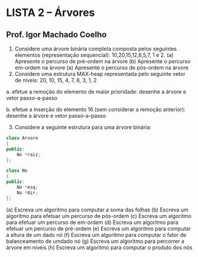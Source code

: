 # LISTA 2 – Árvores 
## Prof. Igor Machado Coelho 

1. Considere uma árvore binária completa composta pelos seguintes elementos 
(representação sequencial): 10,20,15,12,8,5,7, 1 e 2. (a) Apresente o percurso de pré-ordem na árvore (b) Apresente o percurso em-ordem na árvore (a) Apresente o percurso de pós-ordem na árvore 
2. Considere uma estrutura MAX-heap representada pelo seguinte vetor de níveis: 20, 10, 15, 4, 7, 8, 3, 1, 2 

 a. efetue a remoção do elemento de maior prioridade: desenhe a árvore e vetor passo-a-passo 

 b. efetue a inserção do elemento 16 (sem considerar a remoção anterior): desenhe a árvore e vetor passo-a-passo 

3. Considere a seguinte estrutura para uma árvore binária: 
```cpp
class Arvore
{
public:
    No *raiz;
};

class No
{
public:
    No *esq;
    No *dir;
};
```
(a) Escreva um algoritmo para computar a soma das folhas 
(b) Escreva um algoritmo para efetuar um percurso de pós-ordem
(c) Escreva um algoritmo para efetuar um percurso de em-ordem
(d) Escreva um algoritmo para efetuar um percurso de pré-ordem
(e) Escreva um algoritmo para computar a altura de um dado nó 
(f) Escreva um algoritmo para computar o fator de balanceamento de umdado nó 
(g) Escreva um algoritmo para percorrer a árvore em níveis (h) Escreva um algoritmo para computar o produto dos nós
